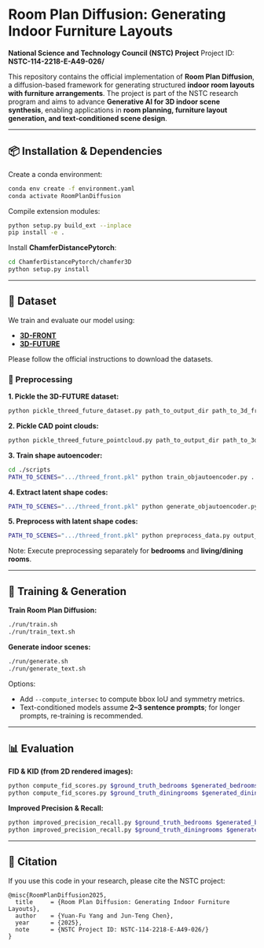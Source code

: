 # Room Plan Diffusion: Generating Indoor Furniture Layouts

**National Science and Technology Council (NSTC) Project**
Project ID: **NSTC-114-2218-E-A49-026/**

This repository contains the official implementation of **Room Plan Diffusion**, a diffusion-based framework for generating structured **indoor room layouts with furniture arrangements**. The project is part of the NSTC research program and aims to advance **Generative AI for 3D indoor scene synthesis**, enabling applications in **room planning, furniture layout generation, and text-conditioned scene design**.

---

## 📦 Installation & Dependencies

Create a conda environment:

```bash
conda env create -f environment.yaml
conda activate RoomPlanDiffusion
```

Compile extension modules:

```bash
python setup.py build_ext --inplace
pip install -e .
```

Install **ChamferDistancePytorch**:

```bash
cd ChamferDistancePytorch/chamfer3D
python setup.py install
```

---

## 📂 Dataset

We train and evaluate our model using:

* [**3D-FRONT**](https://tianchi.aliyun.com/specials/promotion/alibaba-3d-scene-dataset)
* [**3D-FUTURE**](https://tianchi.aliyun.com/specials/promotion/alibaba-3d-scene-dataset)

Please follow the official instructions to download the datasets.

### 🔧 Preprocessing

**1. Pickle the 3D-FUTURE dataset:**

```bash
python pickle_threed_future_dataset.py path_to_output_dir path_to_3d_front_dataset_dir path_to_3d_future_dataset_dir path_to_3d_future_model_info --dataset_filtering room_type
```

**2. Pickle CAD point clouds:**

```bash
python pickle_threed_future_pointcloud.py path_to_output_dir path_to_3d_front_dataset_dir path_to_3d_future_dataset_dir path_to_3d_future_model_info --dataset_filtering room_type
```

**3. Train shape autoencoder:**

```bash
cd ./scripts
PATH_TO_SCENES=".../threed_front.pkl" python train_objautoencoder.py ../config/obj_autoencoder/bed_living_diningrooms_lat32.yaml output_dir --experiment_tag "bed_living_diningrooms_lat32" --with_wandb_logger
```

**4. Extract latent shape codes:**

```bash
PATH_TO_SCENES=".../threed_front.pkl" python generate_objautoencoder.py ../config/objautoencoder/bedrooms.yaml output_dir --experiment_tag "bed_living_diningrooms_lat32"
```

**5. Preprocess with latent shape codes:**

```bash
PATH_TO_SCENES=".../threed_front.pkl" python preprocess_data.py output_dir /path/to/3D-FRONT /path/to/3D-FUTURE-model /path/to/3D-FUTURE-model/model_info.json --dataset_filtering threed_front_livingroom --annotation_file ../config/livingroom_threed_front_splits.csv --add_objfeats
```

Note: Execute preprocessing separately for **bedrooms** and **living/dining rooms**.

---

## 🚀 Training & Generation

**Train Room Plan Diffusion:**

```bash
./run/train.sh
./run/train_text.sh
```

**Generate indoor scenes:**

```bash
./run/generate.sh
./run/generate_text.sh
```

Options:

* Add `--compute_intersec` to compute bbox IoU and symmetry metrics.
* Text-conditioned models assume **2–3 sentence prompts**; for longer prompts, re-training is recommended.

---

## 📊 Evaluation

**FID & KID (from 2D rendered images):**

```bash
python compute_fid_scores.py $ground_truth_bedrooms $generated_bedrooms ../config/bedroom_threed_front_splits.csv
python compute_fid_scores.py $ground_truth_diningrooms $generated_diningrooms ../config/diningroom_threed_front_splits.csv
```

**Improved Precision & Recall:**

```bash
python improved_precision_recall.py $ground_truth_bedrooms $generated_bedrooms ../config/bedroom_threed_front_splits.csv
python improved_precision_recall.py $ground_truth_diningrooms $generated_diningrooms ../config/diningroom_threed_front_splits.csv
```

---

## 📑 Citation

If you use this code in your research, please cite the NSTC project:

```
@misc{RoomPlanDiffusion2025,
  title     = {Room Plan Diffusion: Generating Indoor Furniture Layouts},
  author    = {Yuan-Fu Yang and Jun-Teng Chen},
  year      = {2025},
  note      = {NSTC Project ID: NSTC-114-2218-E-A49-026/}
}
```
